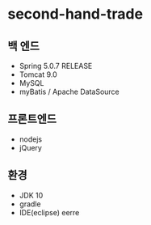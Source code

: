 # second-hand-trade

## 백 엔드
- Spring 5.0.7 RELEASE
- Tomcat 9.0
- MySQL
- myBatis / Apache DataSource


## 프론트엔드
- nodejs
- jQuery

## 환경
- JDK 10
- gradle
- IDE(eclipse) 
eerre